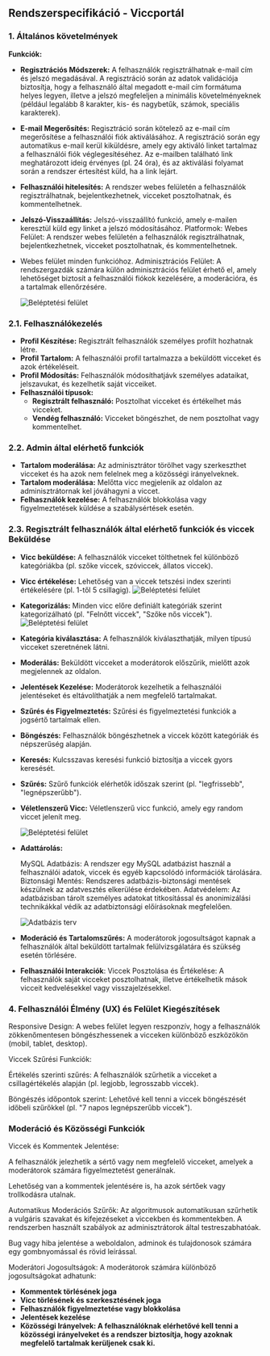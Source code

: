 ## Rendszerspecifikáció - Viccportál

### 1. **Általános követelmények**

**Funkciók:**

- **Regisztrációs Módszerek:** A felhasználók regisztrálhatnak e-mail cím és jelszó megadásával.
  A regisztráció során az adatok validációja biztosítja, hogy a felhasználó által megadott e-mail cím formátuma helyes legyen, illetve a jelszó megfeleljen a minimális követelményeknek (például legalább 8 karakter, kis- és nagybetűk, számok, speciális karakterek).

- **E-mail Megerősítés:** Regisztráció során kötelező az e-mail cím megerősítése a felhasználói fiók aktiválásához.
  A regisztráció során egy automatikus e-mail kerül kiküldésre, amely egy aktiváló linket tartalmaz a felhasználói fiók véglegesítéséhez.
  Az e-mailben található link meghatározott ideig érvényes (pl. 24 óra), és az aktiválási folyamat során a rendszer értesítést küld, ha a link lejárt.

- **Felhasználói hitelesítés:** A rendszer webes felületén a felhasználók regisztrálhatnak, bejelentkezhetnek, vicceket posztolhatnak, és kommentelhetnek.
- **Jelszó-Visszaállítás:** Jelszó-visszaállító funkció, amely e-mailen keresztül küld egy linket a jelszó módosításához.
Platformok:
Webes Felület: A rendszer webes felületén a felhasználók regisztrálhatnak, bejelentkezhetnek, vicceket posztolhatnak, és kommentelhetnek.
- Webes felület minden funkcióhoz.
  Adminisztrációs Felület: A rendszergazdák számára külön adminisztrációs felület érhető el, amely lehetőséget biztosít a felhasználói fiókok kezelésére, a moderációra, és a tartalmak ellenőrzésére.

  ![Beléptetési felület](Képek/Belépési_minta.png)

### 2.1. **Felhasználókezelés**

- **Profil Készítése:** Regisztrált felhasználók személyes profilt hozhatnak létre.
- **Profil Tartalom:** A felhasználói profil tartalmazza a beküldött vicceket és azok értékeléseit.
- **Profil Módosítás:** Felhasználók módosíthatjávk személyes adataikat, jelszavukat, és kezelhetik saját vicceiket.
- **Felhasználói típusok:**
  - **Regisztrált felhasználó:** Posztolhat vicceket és értékelhet más vicceket.
  - **Vendég felhasználó:** Vicceket böngészhet, de nem posztolhat vagy kommentelhet.

### 2.2. **Admin által elérhető funkciók**

- **Tartalom moderálása:** Az adminisztrátor törölhet vagy szerkeszthet vicceket és ha azok nem felelnek meg a közösségi irányelveknek.
- **Tartalom moderálása:** Melőtta vicc megjelenik az oldalon az adminisztrátornak kel jóváhagyni a viccet.
- **Felhasználók kezelése:** A felhasználók blokkolása vagy figyelmeztetések küldése a szabálysértések esetén.

### 2.3. **Regisztrált felhasználók által elérhető funkciók és viccek Beküldése**

- **Vicc beküldése:** A felhasználók vicceket tölthetnek fel különböző kategóriákba (pl. szőke viccek, szóviccek, állatos viccek).
- **Vicc értékelése:** Lehetőség van a viccek tetszési index szerinti értékelésére (pl.     1-től 5 csillagig).
    ![Beléptetési felület](Képek/vicc_értékelés.png)
- **Kategorizálás:** Minden vicc előre definiált kategóriák szerint kategorizálható (pl. "Felnőtt viccek", "Szőke nős viccek").
    ![Beléptetési felület](Képek/Vicc_kategóriák.png)
- **Kategória kiválasztása:** A felhasználók kiválaszthatják, milyen típusú vicceket szeretnének látni.
- **Moderálás:** Beküldött vicceket a moderátorok előszűrik, mielőtt azok megjelennek az oldalon.
- **Jelentések Kezelése:** Moderátorok kezelhetik a felhasználói jelentéseket és eltávolíthatják a nem megfelelő tartalmakat.
- **Szűrés és Figyelmeztetés:** Szűrési és figyelmeztetési funkciók a jogsértő tartalmak ellen.
- **Böngészés:** Felhasználók böngészhetnek a viccek között kategóriák és népszerűség alapján.
- **Keresés:** Kulcsszavas keresési funkció biztosítja a viccek gyors keresését.
- **Szűrés:** Szűrő funkciók elérhetők időszak szerint (pl. "legfrissebb", "legnépszerűbb").
- **Véletlenszerű Vicc:** Véletlenszerű vicc funkció, amely egy random viccet jelenít meg.

    ![Beléptetési felület](Képek/Folyamatábra.png)

- **Adattárolás:**

    MySQL Adatbázis: A rendszer egy MySQL adatbázist használ a felhasználói adatok, viccek és egyéb kapcsolódó információk tárolására.
    Biztonsági Mentés: Rendszeres adatbázis-biztonsági mentések készülnek az adatvesztés elkerülése érdekében.
    Adatvédelem: Az adatbázisban tárolt személyes adatokat titkosítással és anonimizálási technikákkal védik az adatbiztonsági előírásoknak megfelelően.

  ![Adatbázis terv](Képek/adatbkesz.png)

- **Moderáció és Tartalomszűrés:**
A moderátorok jogosultságot kapnak a felhasználók által beküldött tartalmak felülvizsgálatára és szükség esetén törlésére.

- **Felhasználói Interakciók**:
Viccek Posztolása és Értékelése: A felhasználók saját vicceket posztolhatnak, illetve értékelhetik mások vicceit kedvelésekkel vagy visszajelzésekkel.

### 4. **Felhasználói Élmény (UX) és Felület Kiegészítések**

Responsive Design: A webes felület legyen reszponzív, hogy a felhasználók zökkenőmentesen böngészhessenek a vicceken különböző eszközökön (mobil, tablet, desktop).

Viccek Szűrési Funkciók:

Értékelés szerinti szűrés: A felhasználók szűrhetik a vicceket a csillagértékelés alapján (pl. legjobb, legrosszabb viccek).

Böngészés időpontok szerint: Lehetővé kell tenni a viccek böngészését időbeli szűrőkkel (pl. "7 napos legnépszerűbb viccek").

### **Moderáció és Közösségi Funkciók**

Viccek és Kommentek Jelentése:

A felhasználók jelezhetik a sértő vagy nem megfelelő vicceket, amelyek a moderátorok számára figyelmeztetést generálnak.

Lehetőség van a kommentek jelentésére is, ha azok sértőek vagy trollkodásra utalnak.

Automatikus Moderációs Szűrők: Az algoritmusok automatikusan szűrhetik a vulgáris szavakat és kifejezéseket a viccekben és kommentekben. A rendszerben használt szabályok az adminisztrátorok által testreszabhatóak.

Bug vagy hiba jelentése a weboldalon, adminok és tulajdonosok számára egy gombnyomással és rövid leírással.

Moderátori Jogosultságok: A moderátorok számára különböző jogosultságokat adhatunk:

- **Kommentek törlésének joga**
- **Vicc törlésének és szerkesztésének joga**
- **Felhasználók figyelmeztetése vagy blokkolása**
- **Jelentések kezelése**
- **Közösségi Irányelvek: A felhasználóknak elérhetővé kell tenni a közösségi irányelveket és a rendszer biztosítja, hogy azoknak megfelelő tartalmak kerüljenek csak ki.**